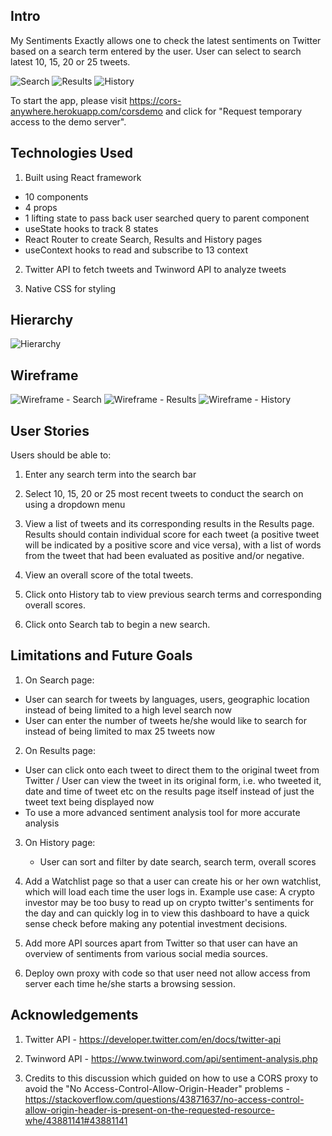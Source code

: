 ## Intro

My Sentiments Exactly allows one to check the latest sentiments on Twitter based on a search term entered by the user. User can select to search latest 10, 15, 20 or 25 tweets.

![Search](https://github.com/kellynwong/mysentimentsexactly/blob/main/Sentiments/src/components/images/AppSearch.png)
![Results](https://github.com/kellynwong/mysentimentsexactly/blob/main/Sentiments/src/components/images/AppResults.png)
![History](https://github.com/kellynwong/mysentimentsexactly/blob/main/Sentiments/src/components/images/AppHistory.png)

To start the app, please visit https://cors-anywhere.herokuapp.com/corsdemo and click for "Request temporary access to the demo server".

## Technologies Used

1. Built using React framework
<ul>
   <li>10 components</li>
   <li>4 props</li>
   <li>1 lifting state to pass back user searched query to parent component</li>
   <li>useState hooks to track 8 states</li>
   <li>React Router to create Search, Results and History pages</li>
   <li>useContext hooks to read and subscribe to 13 context</li>
</ul>

2. Twitter API to fetch tweets and Twinword API to analyze tweets

3. Native CSS for styling

## Hierarchy

![Hierarchy](https://github.com/kellynwong/mysentimentsexactly/blob/main/Sentiments/src/components/images/Hierarchy.png)

## Wireframe

![Wireframe - Search](https://github.com/kellynwong/mysentimentsexactly/blob/main/Sentiments/src/components/images/WireframeSearch.png)
![Wireframe - Results](https://github.com/kellynwong/mysentimentsexactly/blob/main/Sentiments/src/components/images/WireframeResults.png)
![Wireframe - History](https://github.com/kellynwong/mysentimentsexactly/blob/main/Sentiments/src/components/images/WireframeHistory.png)

## User Stories

Users should be able to:

1. Enter any search term into the search bar

2. Select 10, 15, 20 or 25 most recent tweets to conduct the search on using a dropdown menu

3. View a list of tweets and its corresponding results in the Results page. Results should contain individual score for each tweet (a positive tweet will be indicated by a positive score and vice versa), with a list of words from the tweet that had been evaluated as positive and/or negative.

4. View an overall score of the total tweets.

5. Click onto History tab to view previous search terms and corresponding overall scores.

6. Click onto Search tab to begin a new search.

## Limitations and Future Goals

1. On Search page:
<ul>
   <li>User can search for tweets by languages, users, geographic location instead of being limited to a high level search now</li>
   <li>User can enter the number of tweets he/she would like to search for instead of being limited to max 25 tweets now</li>
</ul>

2. On Results page:
<ul>
   <li>User can click onto each tweet to direct them to the original tweet from Twitter / User can view the tweet in its original form, i.e. who tweeted it, date and time of tweet etc on the results page itself instead of just the tweet text being displayed now</li>
   <li>To use a more advanced sentiment analysis tool for more accurate analysis</li>
</ul>

3. On History page:
   <ul>
      <li>User can sort and filter by date search, search term, overall scores</li>
   </ul>

4. Add a Watchlist page so that a user can create his or her own watchlist, which will load each time the user logs in. Example use case: A crypto investor may be too busy to read up on crypto twitter's sentiments for the day and can quickly log in to view this dashboard to have a quick sense check before making any potential investment decisions.

5. Add more API sources apart from Twitter so that user can have an overview of sentiments from various social media sources.

6. Deploy own proxy with code so that user need not allow access from server each time he/she starts a browsing session.

## Acknowledgements

1. Twitter API - https://developer.twitter.com/en/docs/twitter-api

2. Twinword API - https://www.twinword.com/api/sentiment-analysis.php

3. Credits to this discussion which guided on how to use a CORS proxy to avoid the "No Access-Control-Allow-Origin-Header" problems - https://stackoverflow.com/questions/43871637/no-access-control-allow-origin-header-is-present-on-the-requested-resource-whe/43881141#43881141
